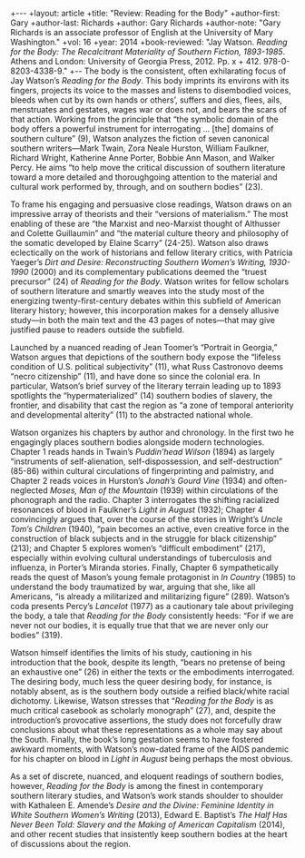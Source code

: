 +---
+layout: article
+title: "Review: Reading for the Body"
+author-first: Gary
+author-last: Richards
+author: Gary Richards
+author-note: "Gary Richards is an associate professor of English at the University of Mary Washington."
+vol: 16
+year: 2014
+book-reviewed: "Jay Watson. *Reading for the Body: The Recalcitrant Materiality of Southern Fiction, 1893-1985*. Athens and London: University of Georgia Press, 2012. Pp. x + 412. 978-0-8203-4338-9."
+--
The body is the consistent, often exhilarating focus of Jay Watson’s *Reading for the Body*. This body imprints its environs with its fingers, projects its voice to the masses and listens to disembodied voices, bleeds when cut by its own hands or others’, suffers and dies, flees, ails, menstruates and gestates, wages war or does not, and bears the scars of that action. Working from the principle that “the symbolic domain of the body offers a powerful instrument for interrogating … [the] domains of southern culture” (9), Watson analyzes the fiction of seven canonical southern writers—Mark Twain, Zora Neale Hurston, William Faulkner, Richard Wright, Katherine Anne Porter, Bobbie Ann Mason, and Walker Percy.  He aims “to help move the critical discussion of southern literature toward a more detailed and thoroughgoing attention to the material and cultural work performed by, through, and on southern bodies” (23). 

To frame his engaging and persuasive close readings, Watson draws on an impressive array of theorists and their “versions of materialism.” The most enabling of these are “the Marxist and neo-Marxist thought of Althusser and Colette Guillaumin” and “the material culture theory and philosophy of the somatic developed by Elaine Scarry” (24-25). Watson also draws eclectically on the work of historians and fellow literary critics, with Patricia Yaeger’s *Dirt and Desire: Reconstructing Southern Women’s Writing, 1930-1990* (2000) and its complementary publications deemed the “truest precursor” (24) of *Reading for the Body*. Watson writes for fellow scholars of southern literature and smartly weaves into the study most of the energizing twenty-first-century debates within this subfield of American literary history; however, this incorporation makes for a densely allusive study—in both the main text and the 43 pages of notes—that may give justified pause to readers outside the subfield. 

Launched by a nuanced reading of Jean Toomer’s “Portrait in Georgia,” Watson argues that depictions of the southern body expose the “lifeless condition of U.S. political subjectivity” (11), what Russ Castronovo deems “necro citizenship” (11), and have done so since the colonial era. In particular, Watson’s brief survey of the literary terrain leading up to 1893 spotlights the “hypermaterialized” (14) southern bodies of slavery, the frontier, and disability that cast the region as “a zone of temporal anteriority and developmental alterity” (11) to the abstracted national whole.     

Watson organizes his chapters by author and chronology. In the first two he engagingly places southern bodies alongside modern technologies. Chapter 1 reads hands in Twain’s *Puddin’head Wilson* (1894) as largely “instruments of self-alienation, self-dispossession, and self-destruction” (85-86) within cultural circulations of fingerprinting and palmistry, and Chapter 2 reads voices in Hurston’s *Jonah’s Gourd Vine* (1934) and often-neglected *Moses, Man of the Mountain* (1939) within circulations of the phonograph and the radio. Chapter 3 interrogates the shifting racialized resonances of blood in Faulkner’s *Light in August* (1932); Chapter 4 convincingly argues that, over the course of the stories in Wright’s *Uncle Tom’s Children* (1940), “pain becomes an active, even creative force in the construction of black subjects and in the struggle for black citizenship” (213); and Chapter 5 explores women’s “difficult embodiment” (217), especially within evolving cultural understandings of tuberculosis and influenza, in Porter’s Miranda stories. Finally, Chapter 6 sympathetically reads the quest of Mason’s young female protagonist in *In Country* (1985) to understand the body traumatized by war, arguing that she, like all Americans, “is already a militarized and militarizing figure” (289). Watson’s coda presents Percy’s *Lancelot* (1977) as a cautionary tale about privileging the body, a tale that *Reading for the Body* consistently heeds: “For if we are never not our bodies, it is equally true that that we are never only our bodies” (319).  

Watson himself identifies the limits of his study, cautioning in his introduction that the book, despite its length, “bears no pretense of being an exhaustive one” (26) in either the texts or the embodiments interrogated. The desiring body, much less the queer desiring body, for instance, is notably absent, as is the southern body outside a reified black/white racial dichotomy. Likewise, Watson stresses that “*Reading for the Body* is as much critical casebook as scholarly monograph” (27), and, despite the introduction’s provocative assertions, the study does not forcefully draw conclusions about what these representations as a whole may say about the South. Finally, the book’s long gestation seems to have fostered awkward moments, with Watson’s now-dated frame of the AIDS pandemic for his chapter on blood in *Light in August* being perhaps the most obvious. 	

As a set of discrete, nuanced, and eloquent readings of southern bodies, however, *Reading for the Body* is among the finest in contemporary southern literary studies, and Watson’s work stands shoulder to shoulder with Kathaleen E. Amende’s *Desire and the Divine: Feminine Identity in White Southern Women’s Writing* (2013), Edward E. Baptist’s *The Half Has Never Been Told: Slavery and the Making of American Capitalism* (2014), and other recent studies that insistently keep southern bodies at the heart of discussions about the region.
